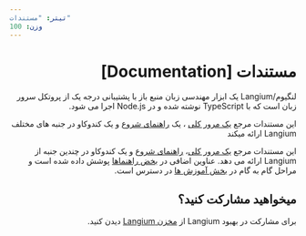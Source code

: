 ```yaml
---
تیتر: "مستندات"
وزن: 100
---
```


<div dir="rtl">

# مستندات [Documentation]

لنگیوم/Langium یک ابزار مهندسی زبان منبع باز با پشتیبانی درجه یک از پروتکل سرور زبان است که با TypeScript نوشته شده و در Node.js اجرا می شود.
 
این مستندات مرجع [یک مرور کلی](/docs/langium-overview) ، یک [راهنمای شروع](/docs/getting-started) و یک کندوکاو در جنبه های مختلف Langium ارائه میکند
 
این مستندات مرجع [یک مرور کلی](/docs/langium-overview)، [راهنمای شروع](/docs/getting-started) و یک کندوکاو در چندین جنبه از Langium ارائه می دهد. عناوین اضافی در [بخض راهنماها](/guides/) پوشش داده شده است و مراحل گام به گام در [بخش آموزش ها](/tutorials/) در دسترس است.

## میخواهید مشارکت کنید؟
 
برای مشارکت در بهبود Langium از [مخزن Langium](https://github.com/langium/langium) دیدن کنید.

</div>
